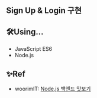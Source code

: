 ## Sign Up & Login 구현
  

## 🛠Using...
- JavaScript ES6  
- Node.js  



## ✨Ref
- woorimIT: [Node.js 백엔드 맛보기](https://www.youtube.com/playlist?list=PLSK4WsJ8JS4cQ-niGNum4bkK_THHOizTs)
